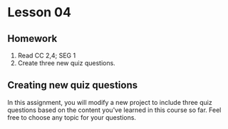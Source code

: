 # Lesson 04

## Homework

1. Read CC 2,4; SEG 1 
1. Create three new quiz questions.

## Creating new quiz questions

In this assignment, you will modify a new project to include three quiz questions based on the content you've learned in this course so far. Feel free to choose any topic for your questions.

